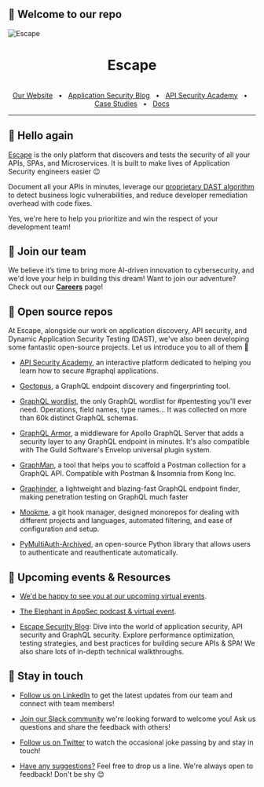 ## 👋 Welcome to our repo 

![Escape](https://26857953.fs1.hubspotusercontent-eu1.net/hubfs/26857953/cover-github-escape-api-discovery-security-1.png)

<div align="center">
  <h1>Escape</h1>

  <br />
  <a href="https://escape.tech/?utm_source=github&utm_medium=referral">Our Website</a>
  <span>&nbsp;&nbsp;•&nbsp;&nbsp;</span>
   <a href="https://escape.tech/blog/?utm_source=github&utm_medium=referral">Application Security Blog</a>
  <span>&nbsp;&nbsp;•&nbsp;&nbsp;</span>
   <a href="https://escape.tech/academy/?utm_source=github&utm_medium=referral">API Security Academy</a>
  <span>&nbsp;&nbsp;•&nbsp;&nbsp;</span>
   <a href="https://escape.tech/blog/tag/case-study/?utm_source=github&utm_medium=referral">Case Studies</a>
  <span>&nbsp;&nbsp;•&nbsp;&nbsp;</span>
   <a href="https://docs.escape.tech/">Docs</a>
  <br />
  <hr />
</div>

## 👋 Hello again   

[Escape](https://escape.tech) is the only platform that discovers and tests the security of all your APIs, SPAs, and Microservices. It is built to make lives of Application Security engineers easier 😉

Document all your APIs in minutes, leverage our [proprietary DAST algorithm](https://escape.tech/blog/escape-proprietary-algorithm/) to detect business logic vulnerabilities, and reduce developer remediation overhead with code fixes.  

Yes, we're here to help you prioritize and win the respect of your development team!

## 🤝 Join our team  

We believe it’s time to bring more AI-driven innovation to cybersecurity, and we'd love your help in building this dream! Want to join our adventure? Check out our [**Careers**](https://jobs.escape.tech) page!

## 🧙 Open source repos 

At Escape, alongside our work on application discovery, API security, and Dynamic Application Security Testing (DAST), we've also been developing some fantastic open-source projects. Let us introduce you to all of them 🚀

- [API Security Academy](https://github.com/Escape-Technologies/graphql-security-academy), an interactive platform dedicated to helping you learn how to secure #graphql applications.

- [Goctopus](https://github.com/Escape-Technologies/goctopus), a GraphQL endpoint discovery and fingerprinting tool.

- [GraphQL wordlist](https://github.com/Escape-Technologies/graphql-wordlist), the only GraphQL wordlist for #pentesting you'll ever need. Operations, field names, type names... It was collected on more than 60k distinct GraphQL schemas.

- [GraphQL Armor](https://github.com/Escape-Technologies/graphql-armor/), a middleware for Apollo GraphQL Server that adds a security layer to any GraphQL endpoint in minutes. It's also compatible with The Guild Software's Envelop universal plugin system.

- [GraphMan](https://github.com/Escape-Technologies/graphman),  a tool that helps you to scaffold a Postman collection for a GraphQL API. Compatible with Postman & Insomnia from Kong Inc.

- [Graphinder](https://github.com/Escape-Technologies/graphinder), a lightweight and blazing-fast GraphQL endpoint finder, making penetration testing on GraphQL much faster 

- [Mookme](https://github.com/Escape-Technologies/mookme), a git hook manager, designed monorepos for dealing with different projects and languages, automated filtering, and ease of configuration and setup.

- [PyMultiAuth-Archived](https://github.com/Escape-Technologies/py-multiauth), an open-source Python library that allows users to authenticate and reauthenticate automatically.


## 👀 Upcoming events & Resources 

- [We'd be happy to see you at our upcoming virtual events](https://escape.tech/blog/tag/events/). 

- [The Elephant in AppSec podcast & virtual event](https://www.youtube.com/@the-elephant-in-appsec). 

- [Escape Security Blog](https://escape.tech/blog/): Dive into the world of application security, API security and GraphQL security. Explore performance optimization, testing strategies, and best practices for building secure APIs & SPA! We also share lots of in-depth technical walkthroughs.  


## 👋 Stay in touch 

- [Follow us on LinkedIn](https://www.linkedin.com/company/escapetech/) to get the latest updates from our team and connect with team members! 

- [Join our Slack community](https://join.slack.com/t/escapecommunity/shared_invite/zt-2cpklvqqv-m_h4fzlZhSatxcrxetf3Fg) we're looking forward to welcome you! Ask us questions and share the feedback with others!

- [Follow us on Twitter](https://twitter.com/EscapeTechHQ) to watch the occasional joke passing by and stay in touch! 

- [Have any suggestions?](mailto:ping@escape.tech) Feel free to drop us a line. We're always open to feedback! Don't be shy 😊




